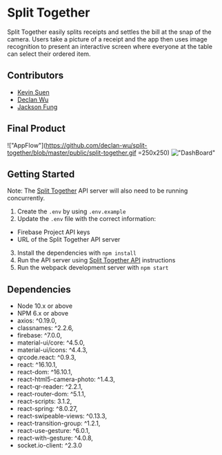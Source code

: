 # Split Together

Split Together easily splits receipts and settles the bill at the snap of the camera. Users take a picture of a receipt and the app then uses image recognition to present an interactive screen where everyone at the table can select their ordered item.

## Contributors
* [Kevin Suen](https://github.com/kvsuen)
* [Declan Wu](https://github.com/declan-wu)
* [Jackson Fung](https://github.com/jacksonf21)

## Final Product

!["AppFlow"](https://github.com/declan-wu/split-together/blob/master/public/split-together.gif =250x250)
!["DashBoard"](https://github.com/declan-wu/split-together/blob/master/public/dash-board.gif)

## Getting Started
Note: The [Split Together](https://github.com/kvsuen/split-together-api) API server will also need to be running concurrently.

1. Create the `.env` by using `.env.example`
2. Update the `.env` file with the correct information:
  - Firebase Project API keys
  - URL of the Split Together API server

3. Install the dependencies with `npm install`
4. Run the API server using [Split Together API](https://github.com/kvsuen/split-awesome-api) instructions
5. Run the webpack development server with `npm start`

## Dependencies

- Node 10.x or above
- NPM 6.x or above
- axios: ^0.19.0,
- classnames: ^2.2.6,
- firebase: ^7.0.0,
- material-ui/core: ^4.5.0,
- material-ui/icons: ^4.4.3,
- qrcode.react: ^0.9.3,
- react: ^16.10.1,
- react-dom: ^16.10.1,
- react-html5-camera-photo: ^1.4.3,
- react-qr-reader: ^2.2.1,
- react-router-dom: ^5.1.1,
- react-scripts: 3.1.2,
- react-spring: ^8.0.27,
- react-swipeable-views: ^0.13.3,
- react-transition-group: ^1.2.1,
- react-use-gesture: ^6.0.1,
- react-with-gesture: ^4.0.8,
- socket.io-client: ^2.3.0
